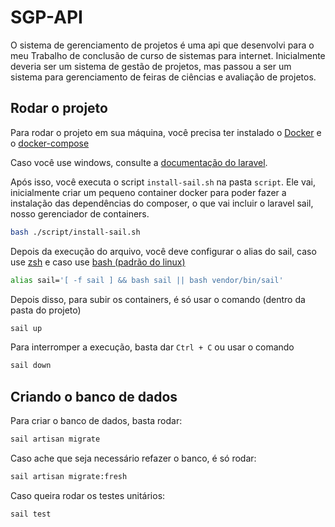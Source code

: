 # SGP-API
O sistema de gerenciamento de projetos é uma api que desenvolvi para o meu Trabalho de conclusão de curso de sistemas para internet. Inicialmente deveria ser um sistema de gestão de projetos, mas passou a ser um sistema para gerenciamento de feiras de ciências e avaliação de projetos.

## Rodar o projeto
Para rodar o projeto em sua máquina, você precisa ter instalado o [Docker](https://www.digitalocean.com/community/tutorials/how-to-install-and-use-docker-compose-on-ubuntu-20-04) e o [docker-compose](https://www.digitalocean.com/community/tutorials/how-to-install-and-use-docker-compose-on-ubuntu-20-04)

Caso você use windows, consulte a [documentação do laravel](https://laravel.com/docs/10.x/installation#getting-started-on-windows).

[//]: # (se usar windows, atualize a documentação!)

Após isso, você executa o script `install-sail.sh` na pasta `script`. Ele vai, inicialmente criar um pequeno container docker para poder fazer a instalação das dependências do composer, o que vai incluir o laravel sail, nosso gerenciador de containers.
```bash
bash ./script/install-sail.sh
```

Depois da execução do arquivo, você deve configurar o alias do sail, caso use [zsh](https://linuxhint.com/configure-use-aliases-zsh/) e caso use [bash (padrão do linux)](https://linuxize.com/post/how-to-create-bash-aliases/)
```bash
alias sail='[ -f sail ] && bash sail || bash vendor/bin/sail'
```


Depois disso, para subir os containers, é só usar o comando (dentro da pasta do projeto)
```bash
sail up
```

Para interromper a execução, basta dar `Ctrl + C` ou usar o comando
```bash
sail down
```

## Criando o banco de dados

Para criar o banco de dados, basta rodar:
```bash
sail artisan migrate
```

Caso ache que seja necessário refazer o banco, é só rodar:
```bash
sail artisan migrate:fresh
```

Caso queira rodar os testes unitários:
```bash
sail test
```
